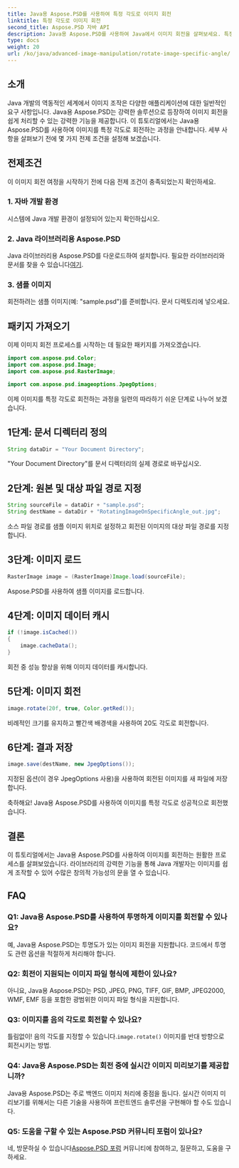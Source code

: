 ```yaml
---
title: Java용 Aspose.PSD를 사용하여 특정 각도로 이미지 회전
linktitle: 특정 각도로 이미지 회전
second_title: Aspose.PSD 자바 API
description: Java용 Aspose.PSD를 사용하여 Java에서 이미지 회전을 살펴보세요. 특정 각도로 이미지를 쉽게 회전할 수 있습니다.
type: docs
weight: 20
url: /ko/java/advanced-image-manipulation/rotate-image-specific-angle/
---
```

## 소개

Java 개발의 역동적인 세계에서 이미지 조작은 다양한 애플리케이션에 대한 일반적인 요구 사항입니다. Java용 Aspose.PSD는 강력한 솔루션으로 등장하여 이미지 회전을 쉽게 처리할 수 있는 강력한 기능을 제공합니다. 이 튜토리얼에서는 Java용 Aspose.PSD를 사용하여 이미지를 특정 각도로 회전하는 과정을 안내합니다. 세부 사항을 살펴보기 전에 몇 가지 전제 조건을 설정해 보겠습니다.

## 전제조건

이 이미지 회전 여정을 시작하기 전에 다음 전제 조건이 충족되었는지 확인하세요.

### 1. 자바 개발 환경
시스템에 Java 개발 환경이 설정되어 있는지 확인하십시오.

### 2. Java 라이브러리용 Aspose.PSD
 Java 라이브러리용 Aspose.PSD를 다운로드하여 설치합니다. 필요한 라이브러리와 문서를 찾을 수 있습니다[여기](https://reference.aspose.com/psd/java/).

### 3. 샘플 이미지
회전하려는 샘플 이미지(예: "sample.psd")를 준비합니다. 문서 디렉토리에 넣으세요.

## 패키지 가져오기

이제 이미지 회전 프로세스를 시작하는 데 필요한 패키지를 가져오겠습니다.

```java
import com.aspose.psd.Color;
import com.aspose.psd.Image;
import com.aspose.psd.RasterImage;

import com.aspose.psd.imageoptions.JpegOptions;
```

이제 이미지를 특정 각도로 회전하는 과정을 일련의 따라하기 쉬운 단계로 나누어 보겠습니다.

## 1단계: 문서 디렉터리 정의

```java
String dataDir = "Your Document Directory";
```

"Your Document Directory"를 문서 디렉터리의 실제 경로로 바꾸십시오.

## 2단계: 원본 및 대상 파일 경로 지정

```java
String sourceFile = dataDir + "sample.psd";
String destName = dataDir + "RotatingImageOnSpecificAngle_out.jpg";
```

소스 파일 경로를 샘플 이미지 위치로 설정하고 회전된 이미지의 대상 파일 경로를 지정합니다.

## 3단계: 이미지 로드

```java
RasterImage image = (RasterImage)Image.load(sourceFile);
```

Aspose.PSD를 사용하여 샘플 이미지를 로드합니다.

## 4단계: 이미지 데이터 캐시

```java
if (!image.isCached())
{
    image.cacheData();
}
```

회전 중 성능 향상을 위해 이미지 데이터를 캐시합니다.

## 5단계: 이미지 회전

```java
image.rotate(20f, true, Color.getRed());
```

비례적인 크기를 유지하고 빨간색 배경색을 사용하여 20도 각도로 회전합니다.

## 6단계: 결과 저장

```java
image.save(destName, new JpegOptions());
```

지정된 옵션(이 경우 JpegOptions 사용)을 사용하여 회전된 이미지를 새 파일에 저장합니다.

축하해요! Java용 Aspose.PSD를 사용하여 이미지를 특정 각도로 성공적으로 회전했습니다.

## 결론

이 튜토리얼에서는 Java용 Aspose.PSD를 사용하여 이미지를 회전하는 원활한 프로세스를 살펴보았습니다. 라이브러리의 강력한 기능을 통해 Java 개발자는 이미지를 쉽게 조작할 수 있어 수많은 창의적 가능성의 문을 열 수 있습니다.

## FAQ

### Q1: Java용 Aspose.PSD를 사용하여 투명하게 이미지를 회전할 수 있나요?

예, Java용 Aspose.PSD는 투명도가 있는 이미지 회전을 지원합니다. 코드에서 투명도 관련 옵션을 적절하게 처리해야 합니다.

### Q2: 회전이 지원되는 이미지 파일 형식에 제한이 있나요?

아니요, Java용 Aspose.PSD는 PSD, JPEG, PNG, TIFF, GIF, BMP, JPEG2000, WMF, EMF 등을 포함한 광범위한 이미지 파일 형식을 지원합니다.

### Q3: 이미지를 음의 각도로 회전할 수 있나요?

 틀림없이! 음의 각도를 지정할 수 있습니다.`image.rotate()` 이미지를 반대 방향으로 회전시키는 방법.

### Q4: Java용 Aspose.PSD는 회전 중에 실시간 이미지 미리보기를 제공합니까?

Java용 Aspose.PSD는 주로 백엔드 이미지 처리에 중점을 둡니다. 실시간 이미지 미리보기를 위해서는 다른 기술을 사용하여 프런트엔드 솔루션을 구현해야 할 수도 있습니다.

### Q5: 도움을 구할 수 있는 Aspose.PSD 커뮤니티 포럼이 있나요?

 네, 방문하실 수 있습니다[Aspose.PSD 포럼](https://forum.aspose.com/c/psd/34) 커뮤니티에 참여하고, 질문하고, 도움을 구하세요.